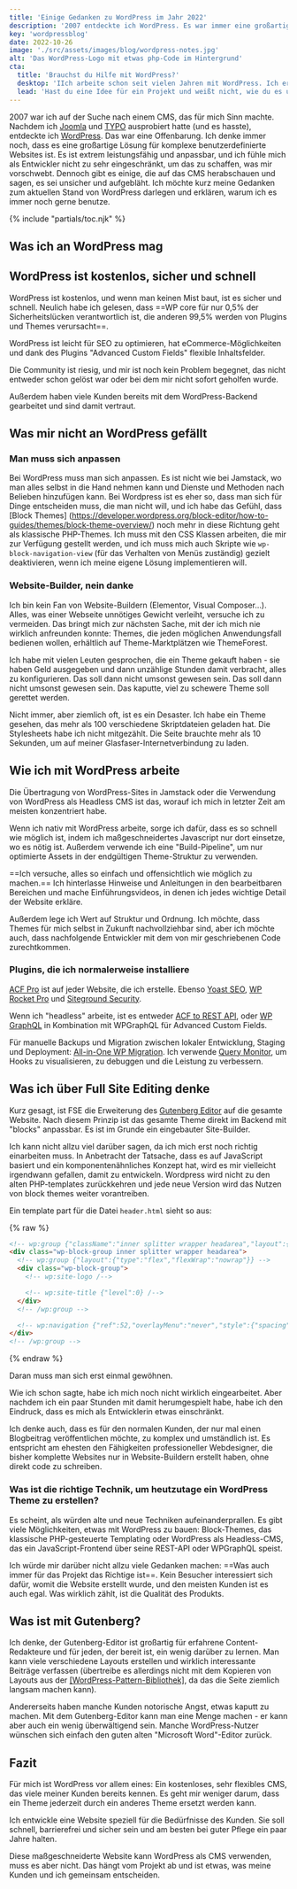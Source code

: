 ```yaml
---
title: 'Einige Gedanken zu WordPress im Jahr 2022'
description: '2007 entdeckte ich WordPress. Es war immer eine großartige Lösung für komplexe benutzerdefinierte Websites, weshalb ich es auch 15 Jahre später immer noch nutze.'
key: 'wordpressblog'
date: 2022-10-26
image: './src/assets/images/blog/wordpress-notes.jpg'
alt: 'Das WordPress-Logo mit etwas php-Code im Hintergrund'
cta:
  title: 'Brauchst du Hilfe mit WordPress?'
  desktop: 'IIch arbeite schon seit vielen Jahren mit WordPress. Ich erstelle individuelle WordPress-Themes, die wirklich schnell und sicher sind. '
  lead: 'Hast du eine Idee für ein Projekt und weißt nicht, wie du es umsetzen kannst? Lass uns darüber reden! Schick mir eine Mail an [hola@lenesaile.com](mailto:hola@lenesaile.com) und erzähle mir mehr davon.'
---
```


2007 war ich auf der Suche nach einem CMS, das für mich Sinn machte. Nachdem ich [Joomla](https://www.joomla.org/) und [TYPO](https://typo3.org/) ausprobiert hatte (und es hasste), entdeckte ich [WordPress](https://wordpress.org/). Das war eine Offenbarung. Ich denke immer noch, dass es eine großartige Lösung für komplexe benutzerdefinierte Websites ist. Es ist extrem leistungsfähig und anpassbar, und ich fühle mich als Entwickler nicht zu sehr eingeschränkt, um das zu schaffen, was mir vorschwebt. Dennoch gibt es einige, die auf das CMS herabschauen und sagen, es sei unsicher und aufgebläht. Ich möchte kurz meine Gedanken zum aktuellen Stand von WordPress darlegen und erklären, warum ich es immer noch gerne benutze.

{% include "partials/toc.njk" %}

## Was ich an WordPress mag

## WordPress ist kostenlos, sicher und schnell

WordPress ist kostenlos, und wenn man keinen Mist baut, ist es sicher und schnell. Neulich habe ich gelesen, dass ==WP core für nur 0,5% der Sicherheitslücken verantwortlich ist, die anderen 99,5% werden von Plugins und Themes verursacht==.

WordPress ist leicht für SEO zu optimieren, hat eCommerce-Möglichkeiten und dank des Plugins "Advanced Custom Fields" flexible Inhaltsfelder.

Die Community ist riesig, und mir ist noch kein Problem begegnet, das nicht entweder schon gelöst war oder bei dem mir nicht sofort geholfen wurde.

Außerdem haben viele Kunden bereits mit dem WordPress-Backend gearbeitet und sind damit vertraut.

## Was mir nicht an WordPress gefällt

### Man muss sich anpassen

Bei WordPress muss man sich anpassen. Es ist nicht wie bei Jamstack, wo man alles selbst in die Hand nehmen kann und Dienste und Methoden nach Belieben hinzufügen kann. Bei Wordpress ist es eher so, dass man sich für Dinge entscheiden muss, die man nicht will, und ich habe das Gefühl, dass [Block Themes] (https://developer.wordpress.org/block-editor/how-to-guides/themes/block-theme-overview/) noch mehr in diese Richtung geht als klassische PHP-Themes. Ich muss mit den CSS Klassen arbeiten, die mir zur Verfügung gestellt werden, und ich muss mich auch Skripte wie <code>wp-block-navigation-view</code> (für das Verhalten von Menüs zuständig) gezielt deaktivieren, wenn ich meine eigene Lösung implementieren will.

### Website-Builder, nein danke

Ich bin kein Fan von Website-Buildern (Elementor, Visual Composer...). Alles, was einer Webseite unnötiges Gewicht verleiht, versuche ich zu vermeiden. Das bringt mich zur nächsten Sache, mit der ich mich nie wirklich anfreunden konnte: Themes, die jeden möglichen Anwendungsfall bedienen wollen, erhältlich auf Theme-Marktplätzen wie ThemeForest.

Ich habe mit vielen Leuten gesprochen, die ein Theme gekauft haben - sie haben Geld ausgegeben und dann unzählige Stunden damit verbracht, alles zu konfigurieren. Das soll dann nicht umsonst gewesen sein. Das soll dann nicht umsonst gewesen sein. Das kaputte, viel zu schewere Theme soll gerettet werden.

Nicht immer, aber ziemlich oft, ist es ein Desaster. Ich habe ein Theme gesehen, das mehr als 100 verschiedene Skriptdateien geladen hat. Die Stylesheets habe ich nicht mitgezählt. Die Seite brauchte mehr als 10 Sekunden, um auf meiner Glasfaser-Internetverbindung zu laden.

## Wie ich mit WordPress arbeite

Die Übertragung von WordPress-Sites in Jamstack oder die Verwendung von WordPress als Headless CMS ist das, worauf ich mich in letzter Zeit am meisten konzentriert habe.

Wenn ich nativ mit WordPress arbeite, sorge ich dafür, dass es so schnell wie möglich ist, indem ich maßgeschneidertes Javascript nur dort einsetze, wo es nötig ist. Außerdem verwende ich eine "Build-Pipeline", um nur optimierte Assets in der endgültigen Theme-Struktur zu verwenden.

==Ich versuche, alles so einfach und offensichtlich wie möglich zu machen.== Ich hinterlasse Hinweise und Anleitungen in den bearbeitbaren Bereichen und mache Einführungsvideos, in denen ich jedes wichtige Detail der Website erkläre.

Außerdem lege ich Wert auf Struktur und Ordnung. Ich möchte, dass Themes für mich selbst in Zukunft nachvollziehbar sind, aber ich möchte auch, dass nachfolgende Entwickler mit dem von mir geschriebenen Code zurechtkommen.

### Plugins, die ich normalerweise installiere

[ACF Pro](https://www.advancedcustomfields.com/pro/) ist auf jeder Website, die ich erstelle. Ebenso [Yoast SEO](https://yoast.com/wordpress/plugins/seo/), [WP Rocket Pro](https://wp-rocket.me/es/) und [Siteground Security](https://www.siteground.com/blog/sg-security/).

Wenn ich "headless" arbeite, ist es entweder [ACF to REST API](https://wordpress.org/plugins/acf-to-rest-api/), oder [WP GraphQL](https://www.wpgraphql.com/) in Kombination mit WPGraphQL für Advanced Custom Fields.

Für manuelle Backups und Migration zwischen lokaler Entwicklung, Staging und Deployment: [All-in-One WP Migration](https://wordpress.org/plugins/all-in-one-wp-migration/). Ich verwende [Query Monitor](https://es.wordpress.org/plugins/query-monitor/), um Hooks zu visualisieren, zu debuggen und die Leistung zu verbessern.

## Was ich über Full Site Editing denke

Kurz gesagt, ist FSE die Erweiterung des [Gutenberg Editor](https://wordpress.org/gutenberg/) auf die gesamte Website. Nach diesem Prinzip ist das gesamte Theme direkt im Backend mit "blocks" anpassbar. Es ist im Grunde ein eingebauter Site-Builder.

Ich kann nicht allzu viel darüber sagen, da ich mich erst noch richtig einarbeiten muss. In Anbetracht der Tatsache, dass es auf JavaScript basiert und ein komponentenähnliches Konzept hat, wird es mir vielleicht irgendwann gefallen, damit zu entwickeln. Wordpress wird nicht zu den alten PHP-templates zurückkehren und jede neue Version wird das Nutzen von block themes weiter vorantreiben.

Ein template part für die Datei <code>header.html</code> sieht so aus:

{% raw %}

```html
<!-- wp:group {"className":"inner splitter wrapper headarea","layout":{"type":"flex","flexWrap":"nowrap"}} -->
<div class="wp-block-group inner splitter wrapper headarea">
  <!-- wp:group {"layout":{"type":"flex","flexWrap":"nowrap"}} -->
  <div class="wp-block-group">
    <!-- wp:site-logo /-->

    <!-- wp:site-title {"level":0} /-->
  </div>
  <!-- /wp:group -->

  <!-- wp:navigation {"ref":52,"overlayMenu":"never","style":{"spacing":{"blockGap":"0rem"}}} /-->
</div>
<!-- /wp:group -->
```

{% endraw %}

Daran muss man sich erst einmal gewöhnen.

Wie ich schon sagte, habe ich mich noch nicht wirklich eingearbeitet. Aber nachdem ich ein paar Stunden mit damit herumgespielt habe, habe ich den Eindruck, dass es mich als Entwicklerin etwas einschränkt.

Ich denke auch, dass es für den normalen Kunden, der nur mal einen Blogbeitrag veröffentlichen möchte, zu komplex und umständlich ist. Es entspricht am ehesten den Fähigkeiten professioneller Webdesigner, die bisher komplette Websites nur in Website-Buildern erstellt haben, ohne direkt code zu schreiben.

### Was ist die richtige Technik, um heutzutage ein WordPress Theme zu erstellen?

Es scheint, als würden alte und neue Techniken aufeinanderprallen. Es gibt viele Möglichkeiten, etwas mit WordPress zu bauen: Block-Themes, das klassische PHP-gesteuerte Templating oder WordPress als Headless-CMS, das ein JavaScript-Frontend über seine REST-API oder WPGraphQL speist.

Ich würde mir darüber nicht allzu viele Gedanken machen: ==Was auch immer für das Projekt das Richtige ist==. Kein Besucher interessiert sich dafür, womit die Website erstellt wurde, und den meisten Kunden ist es auch egal. Was wirklich zählt, ist die Qualität des Produkts.

## Was ist mit Gutenberg?

Ich denke, der Gutenberg-Editor ist großartig für erfahrene Content-Redakteure und für jeden, der bereit ist, ein wenig darüber zu lernen. Man kann viele verschiedene Layouts erstellen und wirklich interessante Beiträge verfassen (übertreibe es allerdings nicht mit dem Kopieren von Layouts aus der [[WordPress-Pattern-Bibliothek]](https://wordpress.org/patterns/), da das die Seite ziemlich langsam machen kann).

Andererseits haben manche Kunden notorische Angst, etwas kaputt zu machen. Mit dem Gutenberg-Editor kann man eine Menge machen - er kann aber auch ein wenig überwältigend sein. Manche WordPress-Nutzer wünschen sich einfach den guten alten "Microsoft Word"-Editor zurück.

## Fazit

Für mich ist WordPress vor allem eines: Ein kostenloses, sehr flexibles CMS, das viele meiner Kunden bereits kennen. Es geht mir weniger darum, dass ein Theme jederzeit durch ein anderes Theme ersetzt werden kann.

Ich entwickle eine Website speziell für die Bedürfnisse des Kunden. Sie soll schnell, barrierefrei und sicher sein und am besten bei guter Pflege ein paar Jahre halten.

Diese maßgeschneiderte Website kann WordPress als CMS verwenden, muss es aber nicht. Das hängt vom Projekt ab und ist etwas, was meine Kunden und ich gemeinsam entscheiden.
